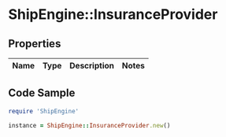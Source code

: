 # ShipEngine::InsuranceProvider

## Properties

Name | Type | Description | Notes
------------ | ------------- | ------------- | -------------

## Code Sample

```ruby
require 'ShipEngine'

instance = ShipEngine::InsuranceProvider.new()
```


